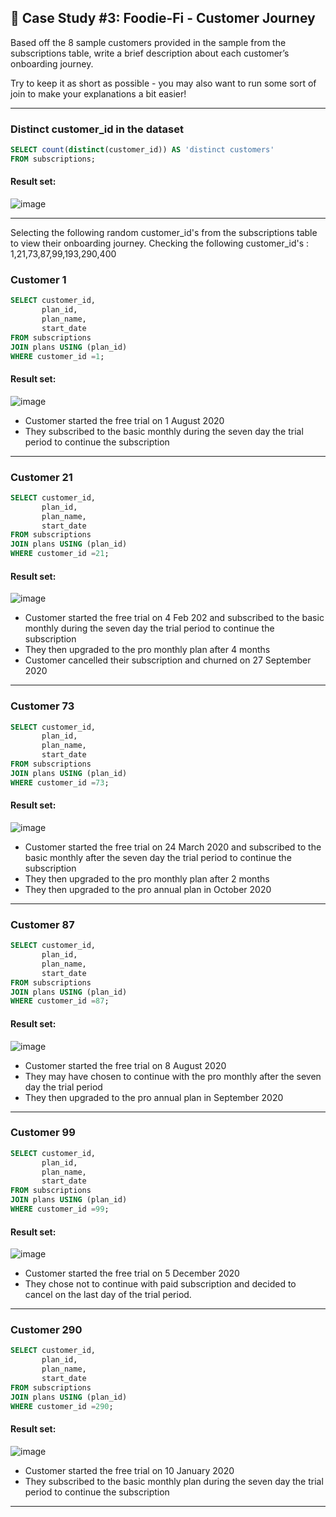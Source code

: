 ## :avocado: Case Study #3: Foodie-Fi - Customer Journey

Based off the 8 sample customers provided in the sample from the subscriptions table, write a brief description about each customer’s onboarding journey.

Try to keep it as short as possible - you may also want to run some sort of join to make your explanations a bit easier!

***

###  Distinct customer_id in the dataset

```sql
SELECT count(distinct(customer_id)) AS 'distinct customers'
FROM subscriptions;
``` 
	
#### Result set:
![image](https://user-images.githubusercontent.com/77529445/164886129-bcb3c7ba-b9c1-49c2-bf6d-7e95db015d8b.png)

***

Selecting the following random customer_id's from the subscriptions table to view their onboarding journey.
Checking the following customer_id's : 1,21,73,87,99,193,290,400

###  Customer 1

```sql
SELECT customer_id,
       plan_id,
       plan_name,
       start_date
FROM subscriptions
JOIN plans USING (plan_id)
WHERE customer_id =1;
``` 
	
#### Result set:
![image](https://user-images.githubusercontent.com/77529445/164886282-b3a105dd-9748-4b33-bc9b-d493667fce1b.png)

- Customer started the free trial on 1 August 2020  
- They subscribed to the basic monthly during the seven day the trial period to continue the subscription
***

###  Customer 21

```sql
SELECT customer_id,
       plan_id,
       plan_name,
       start_date
FROM subscriptions
JOIN plans USING (plan_id)
WHERE customer_id =21;
``` 
	
#### Result set:
![image](https://user-images.githubusercontent.com/77529445/164886333-14c74af7-eb02-430f-8bb3-3e564b5d3aef.png)

- Customer started the free trial on 4 Feb 202 and subscribed to the basic monthly during the seven day the trial period to continue the subscription
- They then upgraded to the pro monthly plan after 4 months
- Customer cancelled their subscription and churned on 27 September 2020 
***

###  Customer 73

```sql
SELECT customer_id,
       plan_id,
       plan_name,
       start_date
FROM subscriptions
JOIN plans USING (plan_id)
WHERE customer_id =73;
``` 
	
#### Result set:
![image](https://user-images.githubusercontent.com/77529445/164886363-a829a6ab-022a-48de-a83d-1adffc3e9040.png)

- Customer started the free trial on 24 March 2020 and subscribed to the basic monthly after the seven day the trial period to continue the subscription
- They then upgraded to the pro monthly plan after 2 months
- They then  upgraded to the pro annual plan in October 2020
***

###  Customer 87

```sql
SELECT customer_id,
       plan_id,
       plan_name,
       start_date
FROM subscriptions
JOIN plans USING (plan_id)
WHERE customer_id =87;
``` 
	
#### Result set:
![image](https://user-images.githubusercontent.com/77529445/164886440-b5f56717-6508-4830-a22e-f8b6a0001ac2.png)

- Customer started the free trial on 8 August 2020 
- They may have chosen to continue with the pro monthly after the seven day the trial period
- They then upgraded to the pro annual plan in September 2020
***

###  Customer 99

```sql
SELECT customer_id,
       plan_id,
       plan_name,
       start_date
FROM subscriptions
JOIN plans USING (plan_id)
WHERE customer_id =99;
``` 
	
#### Result set:
![image](https://user-images.githubusercontent.com/77529445/164886472-791c220c-24fa-4de1-98c3-b45c549f8d83.png)

- Customer started the free trial on 5 December 2020
- They chose not to continue with paid subscription and decided to cancel on the last day of the trial period.
***

###  Customer 290

```sql
SELECT customer_id,
       plan_id,
       plan_name,
       start_date
FROM subscriptions
JOIN plans USING (plan_id)
WHERE customer_id =290;
``` 
	
#### Result set:
![image](https://user-images.githubusercontent.com/77529445/164886510-905e131b-3d65-4751-b33a-ecc65ef8bb19.png)

- Customer started the free trial on 10 January 2020
- They subscribed to the basic monthly plan during the seven day the trial period to continue the subscription
***




